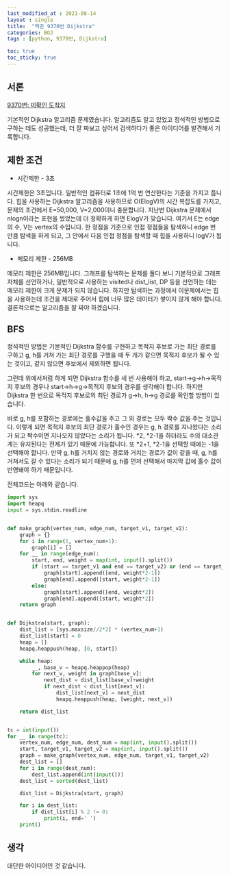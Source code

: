 ```yaml
---
last_modified_at : 2021-08-14
layout : single
title:  "백준 9370번 Dijkstra"
categories: BOJ
tags : [python, 9370번, Dijkstra]

toc: true
toc_sticky: true
---
```

## 서론
<a href='https://www.acmicpc.net/problem/9370'>9370번: 미확인 도착지</a>

기본적인 Dijkstra 알고리즘 문제였습니다. 알고리즘도 알고 있었고 정석적인 방법으로 구하는 데도 성공했는데, 더 잘 짜보고 싶어서 검색하다가 좋은 아이디어를 발견해서 기록합니다.

## 제한 조건
<ul>
  <li>시간제한 - 3초</li>
</ul>
시간제한은 3초입니다. 일반적인 컴퓨터로 1초에 1억 번 연산한다는 기준을 가지고 풉니다. 힙을 사용하는 Dijkstra 알고리즘을 사용하므로 O(ElogV)의 시간 복잡도를 가지고, 문제의 조건에서 E=50,000, V=2,000이니 충분합니다. 지난번 Dijkstra 문제에서 nlogn이라는 표현을 썼었는데 더 정확하게 하면 ElogV가 맞습니다. 여기서 E는 edge의 수, V는 vertex의 수입니다. 한 정점을 기준으로 인접 정점들을 탐색하니 edge 번 만큼 탐색을 하게 되고, 그 안에서 다음 인접 정점을 탐색할 때 힙을 사용하니 logV가 됩니다.
<ul>
  <li>메모리 제한 - 256MB</li>
</ul>
메모리 제한은 256MB입니다. 그래프를 탐색하는 문제를 풀다 보니 기본적으로 그래프 자체를 선언하거나, 일반적으로 사용하는 visited나 dist_list, DP 등을 선언하는 데는 메모리 제한이 크게 문제가 되지 않습니다. 하지만 탐색하는 과정에서 이문제에서는 힙을 사용하는데 조건을 제대로 주어서 힙에 너무 많은 데이터가 쌓이지 않게 해야 합니다. 결론적으로는 알고리즘을 잘 짜야 하겠습니다.

## BFS
정석적인 방법은 기본적인 Dijkstra 함수를 구현하고 목적지 후보로 가는 최단 경로를 구하고 g, h를 거쳐 가는 최단 경로를 구했을 때 두 개가 같으면 목적지 후보가 될 수 있는 것이고, 같지 않으면 후보에서 제외하면 됩니다.

그런데 위에서처럼 하게 되면 Dijkstra 함수를 세 번 사용해야 하고, start->g->h->목적지 후보의 경우나 start->h->g->목적지 후보의 경우를 생각해야 합니다. 하지만 Dijkstra 한 번으로 목적지 후보로의 최단 경로가 g->h, h->g 경로를 확인할 방법이 있습니다.  

바로 g, h를 포함하는 경로에는 홀수값을 주고 그 외 경로는 모두 짝수 값을 주는 것입니다. 이렇게 되면 목적지 후보의 최단 경로가 홀수인 경우는 g, h 경로를 지나왔다는 소리가 되고 짝수이면 지나오지 않았다는 소리가 됩니다. *2, *2-1을 하더라도 수의 대소관계는 유지된다는 전제가 있기 때문에 가능합니다. 또 *2+1, *2-1을 선택할 때에는 -1을 선택해야 합니다. 만약 g, h를 거치지 않는 경로와 거치는 경로가 값이 같을 때, g, h를 거쳐서도 갈 수 있다는 소리가 되기 때문에 g, h를 먼저 선택해서 마지막 값에 홀수 값이 반영돼야 하기 때문입니다.  

전체코드는 아래와 같습니다.
```python
import sys
import heapq
input = sys.stdin.readline


def make_graph(vertex_num, edge_num, target_v1, target_v2):
    graph = {}
    for i in range(1, vertex_num+1):
        graph[i] = []
    for __ in range(edge_num):
        start, end, weight = map(int, input().split())
        if (start == target_v1 and end == target_v2) or (end == target_v1 and start == target_v2):
            graph[start].append([end, weight*2-1])
            graph[end].append([start, weight*2-1])
        else:
            graph[start].append([end, weight*2])
            graph[end].append([start, weight*2])
    return graph


def Dijkstra(start, graph):
    dist_list = [sys.maxsize//2*2] * (vertex_num+1)
    dist_list[start] = 0
    heap = []
    heapq.heappush(heap, [0, start])

    while heap:
        __, base_v = heapq.heappop(heap)
        for next_v, weight in graph[base_v]:
            next_dist = dist_list[base_v]+weight
            if next_dist < dist_list[next_v]:
                dist_list[next_v] = next_dist
                heapq.heappush(heap, [weight, next_v])

    return dist_list


tc = int(input())
for __ in range(tc):
    vertex_num, edge_num, dest_num = map(int, input().split())
    start, target_v1, target_v2 = map(int, input().split())
    graph = make_graph(vertex_num, edge_num, target_v1, target_v2)
    dest_list = []
    for i in range(dest_num):
        dest_list.append(int(input()))
    dest_list = sorted(dest_list)

    dist_list = Dijkstra(start, graph)

    for i in dest_list:
        if dist_list[i] % 2 != 0:
            print(i, end=' ')
    print()


```

## 생각
대단한 아이디어인 것 같습니다.